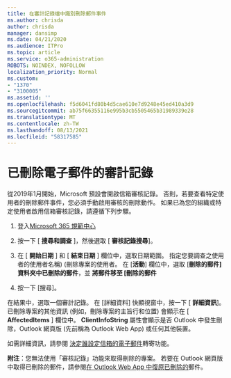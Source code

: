 ```yaml
---
title: 在審計記錄檔中識別刪除郵件事件
ms.author: chrisda
author: chrisda
manager: dansimp
ms.date: 04/21/2020
ms.audience: ITPro
ms.topic: article
ms.service: o365-administration
ROBOTS: NOINDEX, NOFOLLOW
localization_priority: Normal
ms.custom:
- "1370"
- "3100005"
ms.assetid: ''
ms.openlocfilehash: f5d6041fd80b4d5cae610e7d9248e45ed410a3d9
ms.sourcegitcommit: ab75f66355116e995b3cb5505465b31989339e28
ms.translationtype: MT
ms.contentlocale: zh-TW
ms.lasthandoff: 08/13/2021
ms.locfileid: "58317585"
---
```

# <a name="audit-logs-for-deleted-email-messages"></a>已刪除電子郵件的審計記錄

從2019年1月開始，Microsoft 預設會開啟信箱審核記錄。 否則，若要查看特定使用者的刪除郵件事件，您必須手動啟用審核的刪除動作。 如果已為您的組織或特定使用者啟用信箱審核記錄，請遵循下列步驟。

1. 登入[Microsoft 365 規範中心](https://protection.office.com/)

2. 按一下 [ **搜尋和調查** ]，然後選取 [ **審核記錄搜尋**]。

3. 在 [ **開始日期** ] 和 [ **結束日期** ] 欄位中，選取日期範圍。 指定您要調查之使用者的使用者名稱)  (刪除專案的使用者。 在 [**活動**] 欄位中，選取 [**刪除的郵件] 資料夾中已刪除的郵件**，並 **將郵件移至 [刪除的郵件**

4. 按一下 [搜尋]。

在結果中，選取一個審計記錄。 在 [詳細資料] 快顯視窗中，按一下 [ **詳細資訊**]。 已刪除專案的其他資訊 (例如，刪除專案的主旨行和位置) 會顯示在 [ **AffectedItems** ] 欄位中。 **ClientInfoString** 屬性會顯示是否 Outlook 中發生刪除，Outlook 網頁版 (先前稱為 Outlook Web App) 或任何其他裝置。

如需詳細資訊，請參閱 [決定誰設定信箱的電子郵件](https://docs.microsoft.com/microsoft-365/compliance/auditing-troubleshooting-scenarios#determine-if-a-user-deleted-email-items)轉寄功能。

**附注**：您無法使用「審核記錄」功能來取得刪除的專案。 若要在 Outlook 網頁版中取得已刪除的郵件，請參閱[在 Outlook Web App 中復原已刪除的](https://support.office.com/article/C3D8FC15-EEEF-4F1C-81DF-E27964B7EDD4)郵件。
